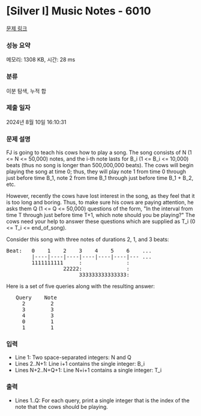 # [Silver I] Music Notes - 6010 

[문제 링크](https://www.acmicpc.net/problem/6010) 

### 성능 요약

메모리: 1308 KB, 시간: 28 ms

### 분류

이분 탐색, 누적 합

### 제출 일자

2024년 8월 10일 16:10:31

### 문제 설명

<p>FJ is going to teach his cows how to play a song. The song consists of N (1 <= N <= 50,000) notes, and the i-th note lasts for B_i (1 <= B_i <= 10,000) beats (thus no song is longer than 500,000,000 beats). The cows will begin playing the song at time 0; thus, they will play note 1 from time 0 through just before time B_1, note 2 from time B_1 through just before time B_1 + B_2, etc.</p>

<p>However, recently the cows have lost interest in the song, as they feel that it is too long and boring. Thus, to make sure his cows are paying attention, he asks them Q (1 <= Q <= 50,000) questions of the form, "In the interval from time T through just before time T+1, which note should you be playing?" The cows need your help to answer these questions which are supplied as T_i (0 <= T_i <= end_of_song).</p>

<p>Consider this song with three notes of durations 2, 1, and 3 beats:</p>

<pre>Beat:   0    1    2    3    4    5    6    ...
        |----|----|----|----|----|----|--- ...
        1111111111     :              :
                  22222:              :
                       333333333333333:</pre>

<p>Here is a set of five queries along with the resulting answer:</p>

<pre>   Query    Note
     2        2
     3        3
     4        3
     0        1
     1        1</pre>

### 입력 

 <ul>
	<li>Line 1: Two space-separated integers: N and Q</li>
	<li>Lines 2..N+1: Line i+1 contains the single integer: B_i</li>
	<li>Lines N+2..N+Q+1: Line N+i+1 contains a single integer: T_i</li>
</ul>

<p> </p>

### 출력 

 <ul>
	<li>Lines 1..Q: For each query, print a single integer that is the index of the note that the cows should be playing.</li>
</ul>

<p> </p>


